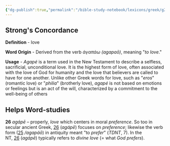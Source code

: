 ```yaml
---
{"dg-publish":true,"permalink":"/bible-study-notebook/lexicons/greek/g26-agape/","tags":["Greek/G26-agapé"],"created":"2025-06-02T23:40:12.180-04:00","updated":"2025-06-02T20:08:11.146-04:00"}
---
```


## Strong's Concordance

**Definition** - love

**Word Origin** - Derived from the verb *ἀγαπάω (agapaō)*, meaning "*to love*."

**Usage** - *Agapé* is a term used in the New Testament to describe a selfless, sacrificial, unconditional love. It is the highest form of love, often associated with the love of God for humanity and the love that believers are called to have for one another. Unlike other Greek words for love, such as "*eros*" (romantic love) or "*philia*" (brotherly love), *agapé* is not based on emotions or feelings but is an act of the will, characterized by a commitment to the well-being of others

## Helps Word-studies

**26** *agápē* – properly, *love* which centers in moral *preference*. So too in secular ancient Greek, [26](https://biblehub.com/greek/26.htm) (*agápē*) focuses on *preference*; likewise the verb form ([25](https://biblehub.com/greek/25.htm) */agapáō*) in antiquity meant "to *prefer*" (*TDNT*, 7). In the NT, [26](https://biblehub.com/greek/26.htm) (*agápē*) typically refers to *divine love* (= what *God prefers*).
